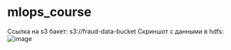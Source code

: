 ﻿# mlops_course
Ссылка на s3 бакет:
s3://fraud-data-bucket
Скриншот с данными в hdfs:
![image](https://github.com/irishka2506/mlops_course/assets/139705131/2190a4d6-3496-4a23-bf0d-afb38e39a077)
